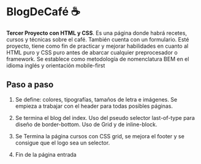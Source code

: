# BlogDeCafé :coffee:

**Tercer Proyecto con HTML y CSS**. Es una página donde habrá recetes, cursos y técnicas sobre el café. También cuenta con un formulario. Esté proyecto, tiene como fin de practicar y mejorar habilidades en cuanto al HTML puro y CSS puro antes de abarcar cualquier preprocesador o framework. Se establece como metodología de nomenclatura BEM en el idioma inglés y orientación mobile-first

## Paso a paso
1. Se define: colores, tipografías, tamaños de letra e imágenes. Se empieza a trabajar con el header para todas posibles páginas.

2. Se termina el blog del index. Uso del pseudo selector last-of-type para diseño de border-bottom. Uso de Grid y de inline-block.

3. Se Termina la página cursos con CSS grid, se mejora el footer y se consigue que el logo sea un selector.

4. Fin de la página entrada